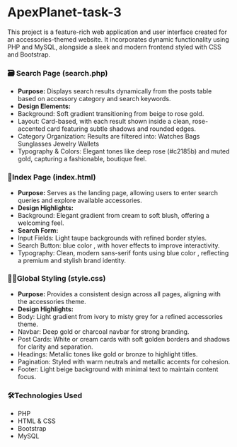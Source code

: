 # ApexPlanet-task-3
This project is a feature-rich web application and user interface created for an accessories-themed website. It incorporates dynamic functionality using PHP and MySQL, alongside a sleek and modern frontend styled with CSS and Bootstrap.
### 🗃️ **Search Page (search.php)**
- **Purpose:**
Displays search results dynamically from the posts table based on accessory category and search keywords.
- **Design Elements:**
- Background: Soft gradient transitioning from beige to rose gold.
- Layout: Card-based, with each result shown inside a clean, rose-accented card featuring subtle shadows and rounded edges.
- Category Organization: Results are filtered into:
Watches
Bags
Sunglasses
Jewelry
Wallets
- Typography & Colors: Elegant tones like deep rose (#c2185b) and muted gold, capturing a fashionable, boutique feel.
###  🏡**Index Page (index.html)**
- **Purpose:**
Serves as the landing page, allowing users to enter search queries and explore available accessories.
- **Design Highlights:**
- Background: Elegant gradient from cream to soft blush, offering a welcoming feel.
- **Search Form:**
- Input Fields: Light taupe backgrounds with refined border styles.
- Search Button: blue color , with hover effects to improve interactivity.
- Typography: Clean, modern sans-serif fonts using blue color , reflecting a premium and stylish brand identity.

###  🧑‍🎨**Global Styling (style.css)**
- **Purpose:**
Provides a consistent design across all pages, aligning with the accessories theme.
- **Design Highlights:**
- Body: Light gradient from ivory to misty grey for a refined accessories theme.
- Navbar: Deep gold or charcoal navbar for strong branding.
- Post Cards: White or cream cards with soft golden borders and shadows for clarity and separation.
- Headings: Metallic tones like gold or bronze to highlight titles.
- Pagination: Styled with warm neutrals and metallic accents for cohesion.
- Footer: Light beige background with minimal text to maintain content focus.

###  🛠️**Technologies Used**
- PHP
- HTML & CSS
- Bootstrap
- MySQL

